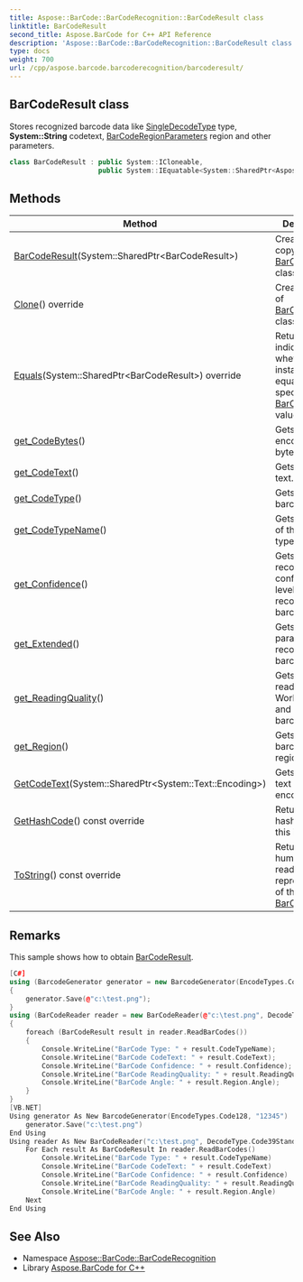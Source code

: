 ```yaml
---
title: Aspose::BarCode::BarCodeRecognition::BarCodeResult class
linktitle: BarCodeResult
second_title: Aspose.BarCode for C++ API Reference
description: 'Aspose::BarCode::BarCodeRecognition::BarCodeResult class. Stores recognized barcode data like SingleDecodeType type, System::String codetext, BarCodeRegionParameters region and other parameters in C++.'
type: docs
weight: 700
url: /cpp/aspose.barcode.barcoderecognition/barcoderesult/
---
```

## BarCodeResult class


Stores recognized barcode data like [SingleDecodeType](../singledecodetype/) type, **System::String** codetext, [BarCodeRegionParameters](../barcoderegionparameters/) region and other parameters.

```cpp
class BarCodeResult : public System::ICloneable,
                      public System::IEquatable<System::SharedPtr<Aspose::BarCode::BarCodeRecognition::BarCodeResult>>
```

## Methods

| Method | Description |
| --- | --- |
| [BarCodeResult](./barcoderesult/)(System::SharedPtr\<BarCodeResult\>) | Creates a a copy of the [BarCodeResult](./) class. |
| [Clone](./clone/)() override | Creates a copy of [BarCodeResult](./) class. |
| [Equals](./equals/)(System::SharedPtr\<BarCodeResult\>) override | Returns a value indicating whether this instance is equal to a specified [BarCodeResult](./) value. |
| [get_CodeBytes](./get_codebytes/)() | Gets the encoded code bytes. |
| [get_CodeText](./get_codetext/)() | Gets the code text. |
| [get_CodeType](./get_codetype/)() | Gets the barcode type. |
| [get_CodeTypeName](./get_codetypename/)() | Gets the name of the barcode type. |
| [get_Confidence](./get_confidence/)() | Gets recognition confidence level of the recognized barcode. |
| [get_Extended](./get_extended/)() | Gets extended parameters of recognized barcode. |
| [get_ReadingQuality](./get_readingquality/)() | Gets the reading quality. Works for 1D and postal barcodes. |
| [get_Region](./get_region/)() | Gets the barcode region. |
| [GetCodeText](./getcodetext/)(System::SharedPtr\<System::Text::Encoding\>) | Gets the code text with encoding. |
| [GetHashCode](./gethashcode/)() const override | Returns the hash code for this instance. |
| [ToString](./tostring/)() const override | Returns a human-readable string representation of this [BarCodeResult](./). |
## Remarks


This sample shows how to obtain [BarCodeResult](./). 
```cpp
[C#]
using (BarcodeGenerator generator = new BarcodeGenerator(EncodeTypes.Code128, "12345"))
{
    generator.Save(@"c:\test.png");
}
using (BarCodeReader reader = new BarCodeReader(@"c:\test.png", DecodeType.Code39Standard, DecodeType.Code128))
{
    foreach (BarCodeResult result in reader.ReadBarCodes())
    {
        Console.WriteLine("BarCode Type: " + result.CodeTypeName);
        Console.WriteLine("BarCode CodeText: " + result.CodeText);
        Console.WriteLine("BarCode Confidence: " + result.Confidence);
        Console.WriteLine("BarCode ReadingQuality: " + result.ReadingQuality);
        Console.WriteLine("BarCode Angle: " + result.Region.Angle);
    }
}
[VB.NET]
Using generator As New BarcodeGenerator(EncodeTypes.Code128, "12345")
    generator.Save("c:\test.png")
End Using
Using reader As New BarCodeReader("c:\test.png", DecodeType.Code39Standard, DecodeType.Code128)
    For Each result As BarCodeResult In reader.ReadBarCodes()
        Console.WriteLine("BarCode Type: " + result.CodeTypeName)
        Console.WriteLine("BarCode CodeText: " + result.CodeText)
        Console.WriteLine("BarCode Confidence: " + result.Confidence)
        Console.WriteLine("BarCode ReadingQuality: " + result.ReadingQuality)
        Console.WriteLine("BarCode Angle: " + result.Region.Angle)
    Next
End Using
```

## See Also

* Namespace [Aspose::BarCode::BarCodeRecognition](../)
* Library [Aspose.BarCode for C++](../../)
